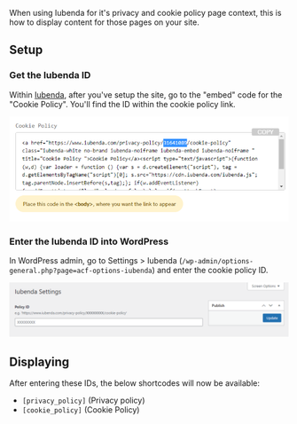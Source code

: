 When using Iubenda for it's privacy and cookie policy page context, this is how to display content for those pages on your site. 

## Setup

### Get the Iubenda ID
Within [Iubenda](https://www.iubenda.com/), after you've setup the site, go to the "embed" code for the "Cookie Policy". You'll find the ID within the cookie policy link.

![Iubenda Cookie policy ID](uploads/45fa3e6a5f1ec1278fdc359c064a211c/image.png)

### Enter the Iubenda ID into WordPress
In WordPress admin, go to Settings > Iubenda (`/wp-admin/options-general.php?page=acf-options-iubenda`) and enter the cookie policy ID.

![WP Admin Iubenda settings](uploads/26b70aeb1036944c7a06e881817a25de/image.png)

## Displaying
After entering these IDs, the below shortcodes will now be available:
* `[privacy_policy]` (Privacy policy)
* `[cookie_policy]` (Cookie Policy)

